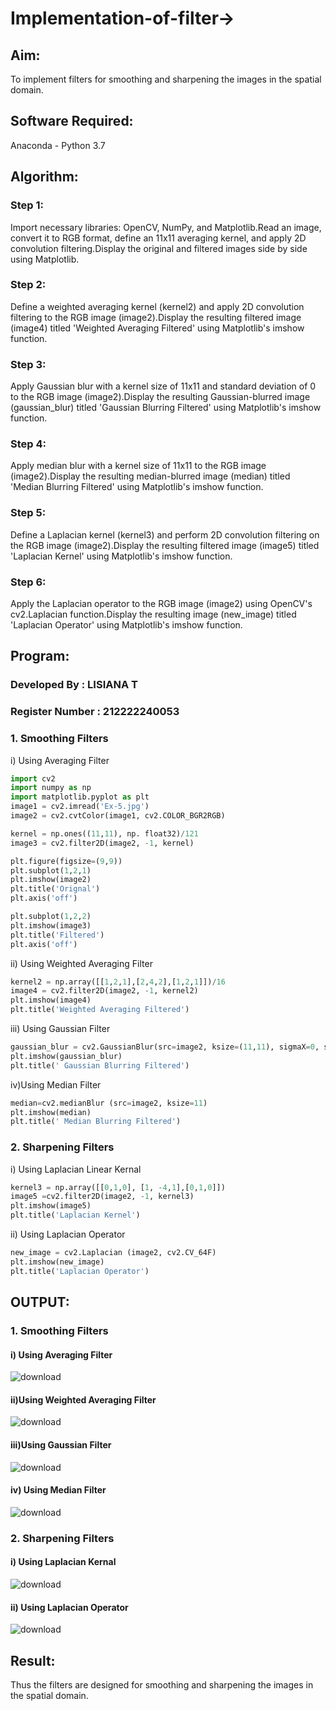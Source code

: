 # Implementation-of-filter->
## Aim:
To implement filters for smoothing and sharpening the images in the spatial domain.

## Software Required:
Anaconda - Python 3.7

## Algorithm:
### Step 1:
Import necessary libraries: OpenCV, NumPy, and Matplotlib.Read an image, convert it to RGB format, define an 11x11 averaging kernel, and apply 2D convolution filtering.Display the original and filtered images side by side using Matplotlib.

### Step 2:
Define a weighted averaging kernel (kernel2) and apply 2D convolution filtering to the RGB image (image2).Display the resulting filtered image (image4) titled 'Weighted Averaging Filtered' using Matplotlib's imshow function.

### Step 3:
Apply Gaussian blur with a kernel size of 11x11 and standard deviation of 0 to the RGB image (image2).Display the resulting Gaussian-blurred image (gaussian_blur) titled 'Gaussian Blurring Filtered' using Matplotlib's imshow function.

### Step 4:
Apply median blur with a kernel size of 11x11 to the RGB image (image2).Display the resulting median-blurred image (median) titled 'Median Blurring Filtered' using Matplotlib's imshow function.

### Step 5:
Define a Laplacian kernel (kernel3) and perform 2D convolution filtering on the RGB image (image2).Display the resulting filtered image (image5) titled 'Laplacian Kernel' using Matplotlib's imshow function.

### Step 6:
Apply the Laplacian operator to the RGB image (image2) using OpenCV's cv2.Laplacian function.Display the resulting image (new_image) titled 'Laplacian Operator' using Matplotlib's imshow function.
## Program:
### Developed By : LISIANA T
### Register Number : 212222240053

### 1. Smoothing Filters
i) Using Averaging Filter
```Python
import cv2
import numpy as np
import matplotlib.pyplot as plt
image1 = cv2.imread('Ex-5.jpg')
image2 = cv2.cvtColor(image1, cv2.COLOR_BGR2RGB)

kernel = np.ones((11,11), np. float32)/121
image3 = cv2.filter2D(image2, -1, kernel)

plt.figure(figsize=(9,9))
plt.subplot(1,2,1)
plt.imshow(image2)
plt.title('Orignal')
plt.axis('off')

plt.subplot(1,2,2)
plt.imshow(image3)
plt.title('Filtered')
plt.axis('off')

```
ii) Using Weighted Averaging Filter
```Python
kernel2 = np.array([[1,2,1],[2,4,2],[1,2,1]])/16
image4 = cv2.filter2D(image2, -1, kernel2)
plt.imshow(image4)
plt.title('Weighted Averaging Filtered')

```
iii) Using Gaussian Filter
```Python
gaussian_blur = cv2.GaussianBlur(src=image2, ksize=(11,11), sigmaX=0, sigmaY=0)
plt.imshow(gaussian_blur)
plt.title(' Gaussian Blurring Filtered')
```
iv)Using Median Filter
```Python
median=cv2.medianBlur (src=image2, ksize=11)
plt.imshow(median)
plt.title(' Median Blurring Filtered')
```

### 2. Sharpening Filters
i) Using Laplacian Linear Kernal
```Python
kernel3 = np.array([[0,1,0], [1, -4,1],[0,1,0]])
image5 =cv2.filter2D(image2, -1, kernel3)
plt.imshow(image5)
plt.title('Laplacian Kernel')
```
ii) Using Laplacian Operator
```Python
new_image = cv2.Laplacian (image2, cv2.CV_64F)
plt.imshow(new_image)
plt.title('Laplacian Operator')
```

## OUTPUT:
### 1. Smoothing Filters
#### i) Using Averaging Filter
![download](https://github.com/user-attachments/assets/9ecd105f-605f-4c71-802f-f5a2b3f2f8d0)

#### ii)Using Weighted Averaging Filter
![download](https://github.com/user-attachments/assets/e845acfa-c9f3-4ab4-b9c7-24c419e6fb28)

#### iii)Using Gaussian Filter
![download](https://github.com/user-attachments/assets/0bb2a5a6-b3cc-4ad4-a611-9832718a5fab)

#### iv) Using Median Filter
![download](https://github.com/user-attachments/assets/b33fbf14-ab57-4c76-9b79-d28819de4e1c)

### 2. Sharpening Filters

#### i) Using Laplacian Kernal
![download](https://github.com/user-attachments/assets/75f971e3-6bff-44c0-af60-0988c0d15fcd)

#### ii) Using Laplacian Operator
![download](https://github.com/user-attachments/assets/ee91758e-6a20-4d33-923f-a2619204a64d)

## Result:
Thus the filters are designed for smoothing and sharpening the images in the spatial domain.
